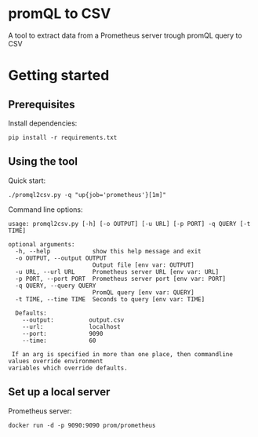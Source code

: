 # promQL to CSV
A tool to extract data from a Prometheus server trough promQL query to CSV

# Getting started
## Prerequisites
Install dependencies:
```
pip install -r requirements.txt
```

## Using the tool
Quick start: 
```
./promql2csv.py -q "up{job='prometheus'}[1m]"
```

Command line options:
```
usage: promql2csv.py [-h] [-o OUTPUT] [-u URL] [-p PORT] -q QUERY [-t TIME]

optional arguments:
  -h, --help            show this help message and exit
  -o OUTPUT, --output OUTPUT
                        Output file [env var: OUTPUT]
  -u URL, --url URL     Prometheus server URL [env var: URL]
  -p PORT, --port PORT  Prometheus server port [env var: PORT]
  -q QUERY, --query QUERY
                        PromQL query [env var: QUERY]
  -t TIME, --time TIME  Seconds to query [env var: TIME]

  Defaults:
    --output:          output.csv
    --url:             localhost
    --port:            9090
    --time:            60

 If an arg is specified in more than one place, then commandline values override environment
variables which override defaults.
```

## Set up a local server
Prometheus server: 
```
docker run -d -p 9090:9090 prom/prometheus
```
